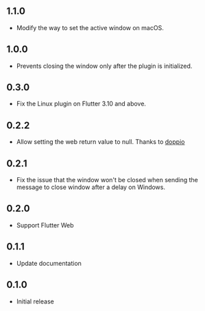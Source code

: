 ## 1.1.0

- Modify the way to set the active window on macOS.

## 1.0.0

- Prevents closing the window only after the plugin is initialized.

## 0.3.0

- Fix the Linux plugin on Flutter 3.10 and above.

## 0.2.2

- Allow setting the web return value to null. Thanks to [doppio](https://github.com/doppio)

## 0.2.1

- Fix the issue that the window won't be closed when sending the message to close window after a delay on Windows.

## 0.2.0

- Support Flutter Web

## 0.1.1

- Update documentation

## 0.1.0

- Initial release
